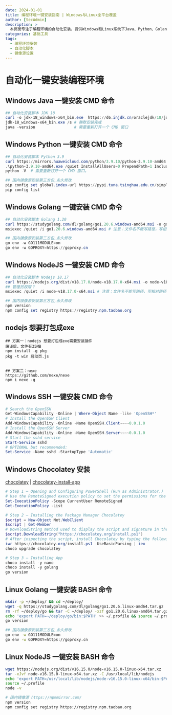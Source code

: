 ```yaml
---
date: 2024-01-01
title: 编程环境一键安装指南 | Windows与Linux全平台覆盖
author: [SecAdmin]
description: >
  本页面专注于编程环境的自动化安装，提供Windows和Linux系统下Java、Python、Golang、NodeJS等多种编程语言环境的一键安装CMD及BASH命令，同时介绍了Windows下SSH和Chocolatey的安装方法，以及nodejs打包成exe的方案，还包含各编程语言使用国内镜像源安装第三方包的设置方法，为开发者快速搭建编程环境提供全面且实用的指引。
categories: 基础工具
tags:
  - 编程环境安装
  - 自动化脚本
  - 镜像源设置
---
```


# 自动化一键安装编程环境

## Windows  Java 一键安装 CMD 命令

```powershell
## 自动化安装脚本 JDK 18
curl -o jdk-18_windows-x64_bin.exe  https://d6.injdk.cn/oraclejdk/18/jdk-18_windows-x64_bin.exe
jdk-18_windows-x64_bin.exe /s # 静默安装完成
java -version                 # 需要重新打开一个 CMD 窗口
```

## Windows  Python 一键安装 CMD 命令

```powershell
## 自动化安装脚本 Python 3.9
curl https://mirrors.huaweicloud.com/python/3.9.10/python-3.9.10-amd64.exe -o python-3.9.10-amd64.exe
.\python-3.9.10-amd64.exe /quiet InstallAllUsers=0 PrependPath=1 Include_test=0  # 静默安装完成
python -V  # 需要重新打开一个 CMD 窗口。

## 国内镜像源安装第三方包,永久修改
pip config set global.index-url https://pypi.tuna.tsinghua.edu.cn/simple
pip config list
```

## Windows  Golang 一键安装 CMD 命令

```powershell
## 自动化安装脚本 Golang 1.20
curl https://studygolang.com/dl/golang/go1.20.6.windows-amd64.msi -o go1.20.6.windows-amd64.msi
msiexec /quiet /i go1.20.6.windows-amd64.msi # 注意：文件名不能写路径，写相对路径会报错，参数顺序也要小心

## 国内镜像源安装第三方包,永久修改
go env -w GO111MODULE=on
go env -w GOPROXY=https://goproxy.cn
```

## Windows  NodeJS 一键安装 CMD 命令

```powershell
## 自动化安装脚本 Nodejs 18.17
curl https://nodejs.org/dist/v18.17.0/node-v18.17.0-x64.msi -o node-v18.17.0-x64.msi
## 管理员权限？
msiexec /quiet /i node-v18.17.0-x64.msi # 注意：文件名不能写路径，写相对路径会报错，参数顺序也要小心

## 国内镜像源安装第三方包,永久修改
npm version 
npm config set registry https://registry.npm.taobao.org
```

## nodejs 想要打包成exe

```
## 方案一：nodejs 想要打包成exe需要安装插件
编译后，文件有35MB
npm install -g pkg
pkg -t win 启动页.js


## 方案二：nexe
https://github.com/nexe/nexe
npm i nexe -g

```

## Windows SSH  一键安装 CMD 命令

```powershell
# Search the OpenSSH
Get-WindowsCapability -Online | Where-Object Name -like 'OpenSSH*'
# Install the OpenSSH Client
Add-WindowsCapability -Online -Name OpenSSH.Client~~~~0.0.1.0
# Install the OpenSSH Server
Add-WindowsCapability -Online -Name OpenSSH.Server~~~~0.0.1.0
# Start the sshd service
Start-Service sshd
# OPTIONAL but recommended:
Set-Service -Name sshd -StartupType 'Automatic'
```

## Windows Chocolatey 安装

[chocolatey](https://chocolatey.org/install) | [chocolatey-install-app](https://www.digitalocean.com/community/tutorials/how-to-install-go-and-set-up-a-local-programming-environment-on-windows-10)

```powershell
# Step 1 — Opening and Configuring PowerShell (Run as Administrator.)
# Use the RemoteSigned execution policy to set the permissions for the current user.
Set-ExecutionPolicy -Scope CurrentUser RemoteSigned
Get-ExecutionPolicy -List

# Step 2 — Installing the Package Manager Chocolatey
$script = New-Object Net.WebClient
$script | Get-Member
# DownloadString method used to display the script and signature in the PowerShell window. Use this method to inspect the script:
$script.DownloadString("https://chocolatey.org/install.ps1")
# After inspecting the script, install Chocolatey by typing the following into PowerShell:
iwr https://chocolatey.org/install.ps1 -UseBasicParsing | iex
choco upgrade chocolatey

# Step 3 — Installing App
choco install -y nano
choco install -y golang
go version
```



## Linux  Golang 一键安装 BASH 命令

```bash
mkdir -p ~/deploy/ && cd ~/deploy/
wget -q https://studygolang.com/dl/golang/go1.20.6.linux-amd64.tar.gz
rm -rf ~/deploy/go && tar -C ~/deploy/ -xzf go1.20.6.linux-amd64.tar.gz
echo 'export PATH=~/deploy/go/bin:$PATH' >> ~/.profile && source ~/.profile
go version

## 国内镜像源安装第三方包,永久修改
go env -w GO111MODULE=on
go env -w GOPROXY=https://goproxy.cn
```

## Linux  NodeJS 一键安装 BASH 命令

```bash
wget https://nodejs.org/dist/v16.15.0/node-v16.15.0-linux-x64.tar.xz
tar -xJvf node-v16.15.0-linux-x64.tar.xz -C /usr/local/lib/nodejs 
echo 'export PATH=/usr/local/lib/nodejs/node-v16.15.0-linux-x64/bin:$PATH' >> ~/.profile 
source ~/.profile
node -v 

# 国内镜像源 https://npmmirror.com/
npm version 
npm config set registry https://registry.npm.taobao.org
```



